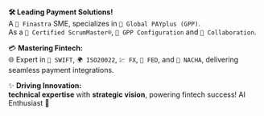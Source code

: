  **🛠️ Leading Payment Solutions!**  
 A `🏦 Finastra` SME, specializes in `💸 Global PAYplus (GPP)`.  
 As a `📜 Certified ScrumMaster®`, `🔄 GPP Configuration` and `🤝 Collaboration`.  

💳 **Mastering Fintech:**  
🌐 Expert in `📨 SWIFT`, `🌍 ISO20022`, `💹 FX`, `🏦 FED`, and `📜 NACHA`, delivering seamless payment integrations.  

✨ **Driving Innovation:**  
 **technical expertise** with **strategic vision**, powering fintech success! AI Enthusiast 🚀
